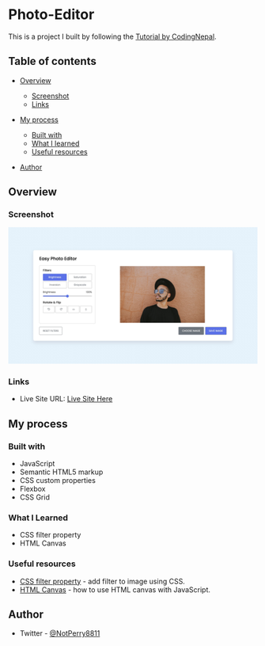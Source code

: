 # Photo-Editor

This is a project I built by following the [Tutorial by CodingNepal](https://youtu.be/YqUUvBpCtfA). 

## Table of contents

- [Overview](#overview)
  - [Screenshot](#screenshot)
  - [Links](#links)
- [My process](#my-process)
  - [Built with](#built-with)
  - [What I learned](#what-i-learned)
  - [Useful resources](#useful-resources)
  
- [Author](#author)

## Overview


### Screenshot

![](./screenshot.jpg)


### Links

- Live Site URL: [Live Site Here](https://storied-valkyrie-821058.netlify.app/)

## My process

### Built with

- JavaScript
- Semantic HTML5 markup
- CSS custom properties
- Flexbox
- CSS Grid



### What I Learned
- CSS filter property
- HTML Canvas


### Useful resources
- [CSS filter property](https://www.w3schools.com/cssref/css3_pr_filter.php) - add filter to image using CSS.
- [HTML Canvas](https://www.freecodecamp.org/news/full-overview-of-the-html-canvas-6354216fba8d/) - how to use HTML canvas with JavaScript.



## Author

- Twitter - [@NotPerry8811](https://www.twitter.com/NotPerry8811)